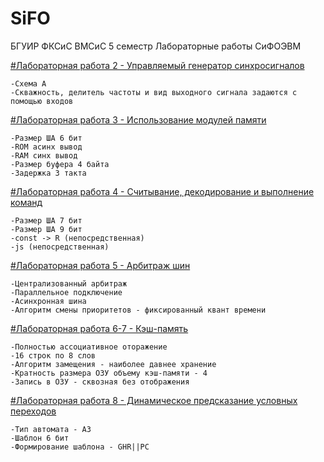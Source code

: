 ﻿# SiFO
БГУИР ФКСиС ВМСиС 5 семестр
Лабораторные работы СиФОЭВМ


[#Лабораторная работа 2 - Управляемый генератор синхросигналов](№2)

	-Схема А
	-Скважность, делитель частоты и вид выходного сигнала задаются с помощью входов

[#Лабораторная работа 3 - Использование модулей памяти](№3)

	-Размер ША 6 бит
	-ROM асинх вывод 
	-RAM синх вывод
	-Размер буфера 4 байта
	-Задержка 3 такта
	
[#Лабораторная работа 4 - Считывание, декодирование и выполнение команд](№4)

	-Размер ША 7 бит
	-Размер ША 9 бит
	-const -> R (непосредственная)
	-js (непосредственная)

[#Лабораторная работа 5 - Арбитраж шин](№5)

	-Централизованный арбитраж
	-Параллельное подключение
	-Асинхронная шина
	-Алгоритм смены приоритетов - фиксированный квант времени

[#Лабораторная работа 6-7 - Кэш-память](№6-7)

	-Полностью ассоциативное оторажение
	-16 строк по 8 слов
	-Алгоритм замещения - наиболее давнее хранение
	-Кратность размера ОЗУ объему кэш-памяти - 4
	-Запись в ОЗУ - сквозная без отображения

[#Лабораторная работа 8 - Динамическое предсказание условных переходов](№8)

	-Тип автомата - А3
	-Шаблон 6 бит
	-Формирование шаблона - GHR||PC
